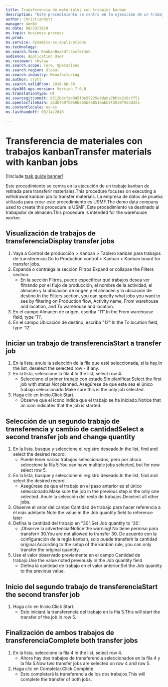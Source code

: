 ```yaml
--- 
title: Transferencia de materiales con trabajos kanban
description: "Este procedimiento se centra en la ejecución de un trabajo kanban de retirada para transferir materiales."
author: ChristianRytt
manager: AnnBe
ms.date: 08/29/2018
ms.topic: business-process
ms.prod: 
ms.service: dynamics-ax-applications
ms.technology: 
ms.search.form: KanbanBoardTransferJob
audience: Application User
ms.reviewer: shylaw
ms.search.scope: Core, Operations
ms.search.region: Global
ms.search.industry: Manufacturing
ms.author: crytt
ms.search.validFrom: 2016-06-30
ms.dyn365.ops.version: Version 7.0.0
ms.translationtype: HT
ms.sourcegitcommit: 0312b8cfadd45f8e59225e9daba78b9e216cff51
ms.openlocfilehash: a2db7b9fb960beb5b4a851aabb9f28a0f9e3d3da
ms.contentlocale: es-es
ms.lasthandoff: 09/14/2018

---
```

# <a name="transfer-materials-with-kanban-jobs"></a><span data-ttu-id="22c91-103">Transferencia de materiales con trabajos kanban</span><span class="sxs-lookup"><span data-stu-id="22c91-103">Transfer materials with kanban jobs</span></span>

[!include [task guide banner](../../includes/task-guide-banner.md)]

<span data-ttu-id="22c91-104">Este procedimiento se centra en la ejecución de un trabajo kanban de retirada para transferir materiales.</span><span class="sxs-lookup"><span data-stu-id="22c91-104">This procedure focuses on executing a withdrawal kanban job to transfer materials.</span></span> <span data-ttu-id="22c91-105">La empresa de datos de prueba utilizada para crear este procedimiento es USMF.</span><span class="sxs-lookup"><span data-stu-id="22c91-105">The demo data company used to create this procedure is USMF.</span></span> <span data-ttu-id="22c91-106">Este procedimiento va destinado al trabajador de almacén.</span><span class="sxs-lookup"><span data-stu-id="22c91-106">This procedure is intended for the warehouse worker.</span></span>


## <a name="display-transfer-jobs"></a><span data-ttu-id="22c91-107">Visualización de trabajos de transferencia</span><span class="sxs-lookup"><span data-stu-id="22c91-107">Display transfer jobs</span></span>
1. <span data-ttu-id="22c91-108">Vaya a Control de producción > Kanban > Tablero kanban para trabajos de transferencia.</span><span class="sxs-lookup"><span data-stu-id="22c91-108">Go to Production control > Kanban > Kanban board for transfer jobs.</span></span>
2. <span data-ttu-id="22c91-109">Expanda o contraiga la sección Filtros.</span><span class="sxs-lookup"><span data-stu-id="22c91-109">Expand or collapse the Filters section.</span></span>
    * <span data-ttu-id="22c91-110">En la sección Filtros, puede especificar qué trabajos desea ver filtrando por el flujo de producción, el nombre de la actividad, el almacén y la ubicación de origen y el almacén y la ubicación de destino.</span><span class="sxs-lookup"><span data-stu-id="22c91-110">In the Filters section, you can specify what jobs you want to see by filtering on Production flow, Activity name, From warehouse and location, and To warehouse and location.</span></span>  
3. <span data-ttu-id="22c91-111">En el campo Almacén de origen, escriba "11".</span><span class="sxs-lookup"><span data-stu-id="22c91-111">In the From warehouse field, type '11'.</span></span>
4. <span data-ttu-id="22c91-112">En el campo Ubicación de destino, escriba "12".</span><span class="sxs-lookup"><span data-stu-id="22c91-112">In the To location field, type '12'.</span></span>

## <a name="start-a-transfer-job"></a><span data-ttu-id="22c91-113">Iniciar un trabajo de transferencia</span><span class="sxs-lookup"><span data-stu-id="22c91-113">Start a transfer job</span></span>
1. <span data-ttu-id="22c91-114">En la lista, anule la selección de la fila que esté seleccionada, si la hay.</span><span class="sxs-lookup"><span data-stu-id="22c91-114">In the list, deselect the selected row - if any.</span></span>
2. <span data-ttu-id="22c91-115">En la lista, seleccione la fila 4.</span><span class="sxs-lookup"><span data-stu-id="22c91-115">In the list, select row 4.</span></span>
    * <span data-ttu-id="22c91-116">Seleccione el primer trabajo con estado Sin planificar.</span><span class="sxs-lookup"><span data-stu-id="22c91-116">Select the first job with status Not planned.</span></span> <span data-ttu-id="22c91-117">Asegúrese de que este sea el único trabajo seleccionado.</span><span class="sxs-lookup"><span data-stu-id="22c91-117">Make sure this is the only job selected.</span></span>  
3. <span data-ttu-id="22c91-118">Haga clic en Inicio.</span><span class="sxs-lookup"><span data-stu-id="22c91-118">Click Start.</span></span>
    * <span data-ttu-id="22c91-119">Observe que el icono indica que el trabajo se ha iniciado.</span><span class="sxs-lookup"><span data-stu-id="22c91-119">Notice that an icon indicates that the job is started.</span></span>  

## <a name="select-a-second-transfer-job-and-change-quantity"></a><span data-ttu-id="22c91-120">Selección de un segundo trabajo de transferencia y cambio de cantidad</span><span class="sxs-lookup"><span data-stu-id="22c91-120">Select a second transfer job and change quantity</span></span>
1. <span data-ttu-id="22c91-121">En la lista, busque y seleccione el registro deseado.</span><span class="sxs-lookup"><span data-stu-id="22c91-121">In the list, find and select the desired record.</span></span>
    * <span data-ttu-id="22c91-122">Puede tener varios trabajos seleccionados, pero por ahora seleccione la fila 5.</span><span class="sxs-lookup"><span data-stu-id="22c91-122">You can have multiple jobs selected, but for now select row 5.</span></span>  
2. <span data-ttu-id="22c91-123">En la lista, busque y seleccione el registro deseado.</span><span class="sxs-lookup"><span data-stu-id="22c91-123">In the list, find and select the desired record.</span></span>
    * <span data-ttu-id="22c91-124">Asegúrese de que el trabajo en el paso anterior es el único seleccionado.</span><span class="sxs-lookup"><span data-stu-id="22c91-124">Make sure the job in the previous step is the only one selected.</span></span> <span data-ttu-id="22c91-125">Anule la selección del resto de trabajos.</span><span class="sxs-lookup"><span data-stu-id="22c91-125">Deselect all other jobs.</span></span>  
3. <span data-ttu-id="22c91-126">Observe el valor del campo Cantidad de trabajo para hacer referencia a él más adelante.</span><span class="sxs-lookup"><span data-stu-id="22c91-126">Note the value in the Job quantity field to reference later</span></span>
4. <span data-ttu-id="22c91-127">Defina la cantidad del trabajo en "30".</span><span class="sxs-lookup"><span data-stu-id="22c91-127">Set Job quantity to '30'.</span></span>
    * <span data-ttu-id="22c91-128">¡Observe la advertencia!</span><span class="sxs-lookup"><span data-stu-id="22c91-128">Notice the warning!</span></span> <span data-ttu-id="22c91-129">No tiene permiso para transferir 30.</span><span class="sxs-lookup"><span data-stu-id="22c91-129">You are not allowed to transfer 30.</span></span> <span data-ttu-id="22c91-130">De acuerdo con la configuración de la regla kanban, solo puede transferir la cantidad original.</span><span class="sxs-lookup"><span data-stu-id="22c91-130">According to the setup of the kanban rule, you can only transfer the original quantity.</span></span>  
5. <span data-ttu-id="22c91-131">Use el valor observado previamente en el campo Cantidad de trabajo.</span><span class="sxs-lookup"><span data-stu-id="22c91-131">Use the value noted previously in the Job quantity field</span></span>
    * <span data-ttu-id="22c91-132">Defina la cantidad de trabajo en el valor anterior.</span><span class="sxs-lookup"><span data-stu-id="22c91-132">Set the Job quantity to the previous value.</span></span>  

## <a name="start-the-second-transfer-job"></a><span data-ttu-id="22c91-133">Inicio del segundo trabajo de transferencia</span><span class="sxs-lookup"><span data-stu-id="22c91-133">Start the second transfer job</span></span>
1. <span data-ttu-id="22c91-134">Haga clic en Inicio.</span><span class="sxs-lookup"><span data-stu-id="22c91-134">Click Start.</span></span>
    * <span data-ttu-id="22c91-135">Esto iniciará la transferencia del trabajo en la fila 5.</span><span class="sxs-lookup"><span data-stu-id="22c91-135">This will start the transfer of the job in row 5.</span></span>  

## <a name="complete-both-transfer-jobs"></a><span data-ttu-id="22c91-136">Finalización de ambos trabajos de transferencia</span><span class="sxs-lookup"><span data-stu-id="22c91-136">Complete both transfer jobs</span></span>
1. <span data-ttu-id="22c91-137">En la lista, seleccione la fila 4.</span><span class="sxs-lookup"><span data-stu-id="22c91-137">In the list, select row 4.</span></span>
    * <span data-ttu-id="22c91-138">Ahora hay dos trabajos de transferencia seleccionados en la fila 4 y la fila 5.</span><span class="sxs-lookup"><span data-stu-id="22c91-138">Now two transfer jobs are selected on row 4 and row 5.</span></span>  
2. <span data-ttu-id="22c91-139">Haga clic en Completar.</span><span class="sxs-lookup"><span data-stu-id="22c91-139">Click Complete.</span></span>
    * <span data-ttu-id="22c91-140">Esto completará la transferencia de los dos trabajos.</span><span class="sxs-lookup"><span data-stu-id="22c91-140">This will complete the transfer of both jobs.</span></span>  


